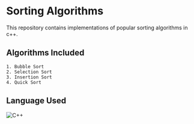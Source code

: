 # Sorting Algorithms

This repository contains implementations of popular sorting algorithms in c++.

## Algorithms Included

    1. Bubble Sort
    2. Selection Sort
    3. Insertion Sort
    4. Quick Sort

## Language Used

![C++](https://img.shields.io/badge/c++-%2300599C.svg?style=for-the-badge&logo=c%2B%2B&logoColor=white)





